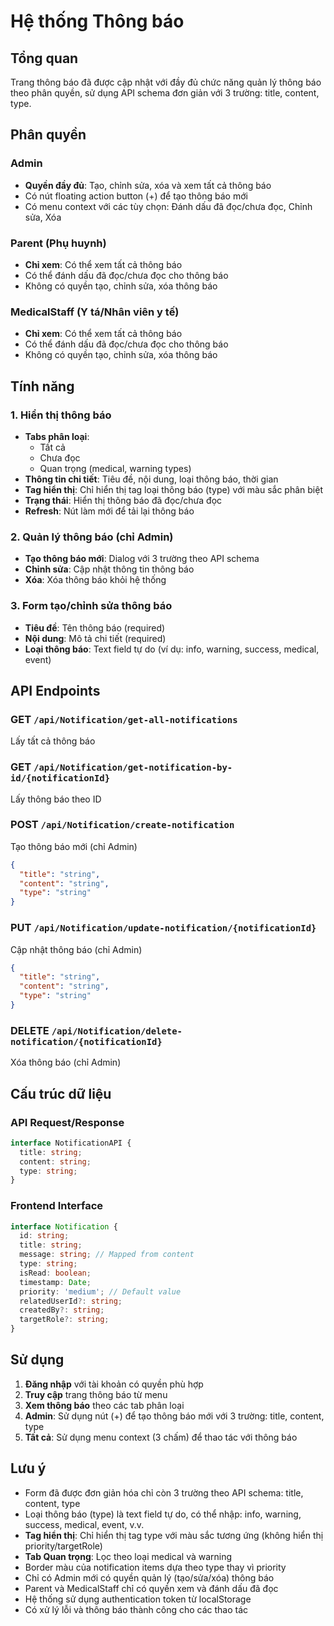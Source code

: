 # Hệ thống Thông báo

## Tổng quan
Trang thông báo đã được cập nhật với đầy đủ chức năng quản lý thông báo theo phân quyền, sử dụng API schema đơn giản với 3 trường: title, content, type.

## Phân quyền

### Admin
- **Quyền đầy đủ**: Tạo, chỉnh sửa, xóa và xem tất cả thông báo
- Có nút floating action button (+) để tạo thông báo mới
- Có menu context với các tùy chọn: Đánh dấu đã đọc/chưa đọc, Chỉnh sửa, Xóa

### Parent (Phụ huynh)
- **Chỉ xem**: Có thể xem tất cả thông báo
- Có thể đánh dấu đã đọc/chưa đọc cho thông báo
- Không có quyền tạo, chỉnh sửa, xóa thông báo

### MedicalStaff (Y tá/Nhân viên y tế)
- **Chỉ xem**: Có thể xem tất cả thông báo  
- Có thể đánh dấu đã đọc/chưa đọc cho thông báo
- Không có quyền tạo, chỉnh sửa, xóa thông báo

## Tính năng

### 1. Hiển thị thông báo
- **Tabs phân loại**: 
  - Tất cả
  - Chưa đọc  
  - Quan trọng (medical, warning types)
- **Thông tin chi tiết**: Tiêu đề, nội dung, loại thông báo, thời gian
- **Tag hiển thị**: Chỉ hiển thị tag loại thông báo (type) với màu sắc phân biệt
- **Trạng thái**: Hiển thị thông báo đã đọc/chưa đọc
- **Refresh**: Nút làm mới để tải lại thông báo

### 2. Quản lý thông báo (chỉ Admin)
- **Tạo thông báo mới**: Dialog với 3 trường theo API schema
- **Chỉnh sửa**: Cập nhật thông tin thông báo
- **Xóa**: Xóa thông báo khỏi hệ thống

### 3. Form tạo/chỉnh sửa thông báo
- **Tiêu đề**: Tên thông báo (required)
- **Nội dung**: Mô tả chi tiết (required)
- **Loại thông báo**: Text field tự do (ví dụ: info, warning, success, medical, event)

## API Endpoints

### GET `/api/Notification/get-all-notifications`
Lấy tất cả thông báo

### GET `/api/Notification/get-notification-by-id/{notificationId}`
Lấy thông báo theo ID

### POST `/api/Notification/create-notification`
Tạo thông báo mới (chỉ Admin)
```json
{
  "title": "string",
  "content": "string", 
  "type": "string"
}
```

### PUT `/api/Notification/update-notification/{notificationId}`
Cập nhật thông báo (chỉ Admin)
```json
{
  "title": "string",
  "content": "string",
  "type": "string"
}
```

### DELETE `/api/Notification/delete-notification/{notificationId}`
Xóa thông báo (chỉ Admin)

## Cấu trúc dữ liệu

### API Request/Response
```typescript
interface NotificationAPI {
  title: string;
  content: string;
  type: string;
}
```

### Frontend Interface
```typescript
interface Notification {
  id: string;
  title: string;
  message: string; // Mapped from content
  type: string;
  isRead: boolean;
  timestamp: Date;
  priority: 'medium'; // Default value
  relatedUserId?: string;
  createdBy?: string;
  targetRole?: string;
}
```

## Sử dụng

1. **Đăng nhập** với tài khoản có quyền phù hợp
2. **Truy cập** trang thông báo từ menu
3. **Xem thông báo** theo các tab phân loại
4. **Admin**: Sử dụng nút (+) để tạo thông báo mới với 3 trường: title, content, type
5. **Tất cả**: Sử dụng menu context (3 chấm) để thao tác với thông báo

## Lưu ý
- Form đã được đơn giản hóa chỉ còn 3 trường theo API schema: title, content, type
- Loại thông báo (type) là text field tự do, có thể nhập: info, warning, success, medical, event, v.v.
- **Tag hiển thị**: Chỉ hiển thị tag type với màu sắc tương ứng (không hiển thị priority/targetRole)
- **Tab Quan trọng**: Lọc theo loại medical và warning
- Border màu của notification items dựa theo type thay vì priority
- Chỉ có Admin mới có quyền quản lý (tạo/sửa/xóa) thông báo
- Parent và MedicalStaff chỉ có quyền xem và đánh dấu đã đọc
- Hệ thống sử dụng authentication token từ localStorage
- Có xử lý lỗi và thông báo thành công cho các thao tác
